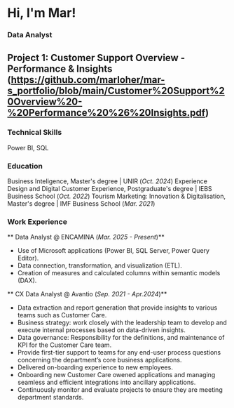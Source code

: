 # Hi, I'm Mar!
### Data Analyst

## Project 1: Customer Support Overview - Performance & Insights (https://github.com/marloher/mar-s_portfolio/blob/main/Customer%20Support%20Overview%20-%20Performance%20%26%20Insights.pdf) 

### Technical Skills
Power BI, SQL

### Education
Business Inteligence, Master's degree | UNIR (_Oct. 2024_)
Experience Design and Digital Customer Experience, Postgraduate's degree | IEBS Business School (_Oct. 2022_)
Tourism Marketing: Innovation & Digitalisation, Master's degree | IMF Business School (_Mar. 2021_)

### Work Experience 
** Data Analyst @ ENCAMINA (_Mar. 2025 - Present_)**
- Use of Microsoft applications (Power BI, SQL Server, Power Query Editor).
- Data connection, transformation, and visualization (ETL).
- Creation of measures and calculated columns within semantic models (DAX).

** CX Data Analyst @ Avantio (_Sep. 2021 - Apr.2024_)**
- Data extraction and report generation that provide insights to various teams such as Customer Care.
- Business strategy: work closely with the leadership team to develop and execute internal processes based on data-driven insights.
- Data governance: Responsibility for the definitions, and maintenance of KPI for the Customer Care team.
- Provide first-tier support to teams for any end-user process questions concerning the department’s core business applications.
- Delivered on-boarding experience to new employees.
- Onboarding new Customer Care owened applications and managing seamless and efficient integrations into ancillary applications.
- Continuously monitor and evaluate projects to ensure they are meeting department standards.


